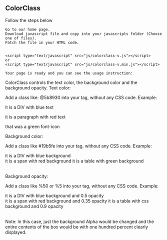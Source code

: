ColorClass
-----------
Follow the steps below

    Go to our home page.
    Download javascript file and copy into your javascripts folder (Choose one of files).
    Patch the file in your HTML code.


    <script type="text/javascript" src="js/colorclass-v.js"></script>
    or
    <script type="text/javascript" src="js/colorclass-v.min.js"></script>

    Your page is ready and you can see the usage instruction:


ColorClass controls the text color, the background color and the background opacity.
Text color:

Add a class like: @5b8930 into your tag, without any CSS code. Example:


<div class="@19b5fe">it is a DIV with blue text</div>
<p class="@dc3023">it is a paragraph with red text</p>
<i class="fa fa-check @5b8930"></i> that was a green font-icon

Background color:

Add a class like #19b5fe into your tag, without any CSS code. Example:


<div class="col-md-12 #19b5fe">it is a DIV with blue background</div>
<span class="#dc3023">it is a span with red background</span>
<table class="#5b8930">it is a table with green background</table> 

Background opacity:

Add a class like %50 or %5 into your tag, without any CSS code. Example:


<div class="col-md-12 #19b5fe %5">it is a DIV with blue background and 0.5 opacity</div>
<span class="#dc3023 %35">it is a span with red background and 0.35 opacity</span>
<table class="%90">it is a table with css background and 0.9 opacity</table> 

Note: In this case, just the background Alpha would be changed and the entire contents of the box would be with one hundred percent clearly displayed.